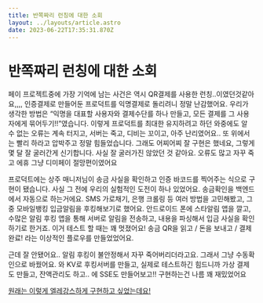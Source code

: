 ```yaml
---
title: 반쪽짜리 런칭에 대한 소회
layout: ../layouts/article.astro
date: 2023-06-22T17:35:31.870Z
---
```


# 반쪽짜리 런칭에 대한 소회

페이 프로젝트중에 가장 기억에 남는 사건은 역시 [](토스)QR결제를 사용한 런칭..이였던것같아요,,,, 인증결제로 만들어둔 프로덕트를 익명결제로 돌리려니 정말 난감했어요. 우리가 생각한 방법은 “익명을 대표할 사용자와 결제수단를 하나 만들고, 모든 결제를 그 사용자에게 묶어두기!!”였습니다. 이렇게 프로덕트를 최대한 유지하려고 하던 와중에도 알 수 없는 오류는 계속 터지고, 서버는 죽고, 디비는 꼬이고, 아주 난리였어요.. 또 위에서는 빨리 하라고 압박주고 정말 힘들었습니다. 그래도 어찌어찌 잘 구현은 했네요, 그렇게 몇 달 잘 굴러간게 신기합니다. 사실 잘 굴러가진 않았던 것 같아요. 오류도 많고 자꾸 죽고 에휴 그냥 디미페이 절망편이였어요

프로덕트에는 상주 매니저님이 송금 사실을 확인하고 인증 바코드를 찍어주는 식으로 구현이 됐습니다. 사실 그 전에 우리의 실험적인 도전이 하나 있었어요. 송금확인을 백엔드에서 자동으로 하는거에요. SMS 가로채기, 은행 크롤링 등 여러 방법을 고민해봤고, 그중 모바일뱅킹 입금알림을 후킹해보기로 했어요. 안드로이드 폰에 스타알림 앱을 깔고, 수많은 알림 후킹 앱을 통해 서버로 알림을 전송하고, 내용을 파싱해서 입금 사실을 확인하기로 한거죠. 이거 테스트 할 때는 꽤 멋졌어요! 송금 QR을 읽고 / 돈을 보내고 / 결제 완료! 라는 이상적인 플로우를 만들었었어요.

근데 잘 안됐어요.. 알림 후킹이 불안정해서 자꾸 죽어버리더라고요. 그래서 그냥 수동확인으로 바꿨어요. [](Cloudflare) [](Workers)와 KV로 후킹서버를 만들고, 실제로 테스트하긴 힘드니까 가상 결제도 만들고, 잔액관리도 하고.. [](프론트엔드)에 SSE도 만들어보고!! 구현하는건 나름 꽤 재밌었어요

[원래는 이렇게 엘레강스하게 구현하고 싶었는데요!](https://www.youtube.com/shorts/9cmtrsTB9UM?feature=share)
